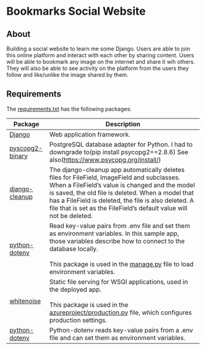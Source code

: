 # Bookmarks Social Website

## About
Building a social website to learn me some Django.  Users are able to join this online platform and interact with each other by sharing content.  Users will be able to bookmark any image on the internet and share it wih others.  They will also be able to see activity on the platform from the users they follow and like/unlike the image shared by them.

## Requirements

The [requirements.txt](./requirements.txt) has the following packages:

| Package | Description |
| ------- | ----------- |
| [Django](https://pypi.org/project/Django/) | Web application framework. |
| [pyscopg2-binary](https://pypi.org/project/psycopg-binary/) | PostgreSQL database adapter for Python. I had to downgrade to(pip install psycopg2==2.8.6) See also(https://www.psycopg.org/install/) |
| [django-cleanup](https://pypi.org/project/django-cleanup/) | The django-cleanup app automatically deletes files for FileField, ImageField and subclasses. When a FileField’s value is changed and the model is saved, the old file is deleted. When a model that has a FileField is deleted, the file is also deleted. A file that is set as the FileField’s default value will not be deleted.
| [python-dotenv](https://pypi.org/project/python-dotenv/) | Read key-value pairs from .env file and set them as environment variables. In this sample app, those variables describe how to connect to the database locally. <br><br> This package is used in the [manage.py](./manage.py) file to load environment variables. |
| [whitenoise](https://pypi.org/project/whitenoise/) | Static file serving for WSGI applications, used in the deployed app. <br><br> This package is used in the [azureproject/production.py](./azureproject/production.py) file, which configures production settings. |
| [python-dotenv](https://pypi.org/project/python-dotenv/) | Python-dotenv reads key-value pairs from a .env file and can set them as environment variables.